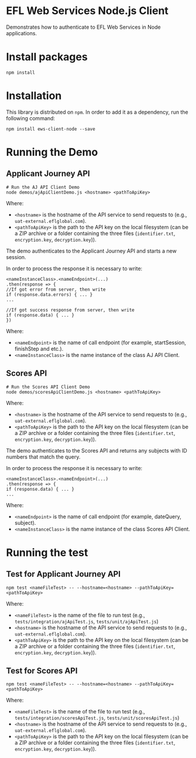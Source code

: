 # EFL Web Services Node.js Client
Demonstrates how to authenticate to EFL Web Services in Node applications.

# Install packages
```npm install```

# Installation
This library is distributed on `npm`. In order to add it as a dependency, run the following command:
```
npm install ews-client-node --save
```

# Running the Demo
## Applicant Journey API

```
# Run the AJ API Client Demo
node demos/ajApiClientDemo.js <hostname> <pathToApiKey>
```
Where:

- `<hostname>` is the hostname of the API service to send requests to (e.g., `uat-external.eflglobal.com`).
- `<pathToApiKey>` is the path to the API key on the local filesystem (can be a ZIP archive or a folder containing the three files (`identifier.txt`, `encryption.key`, `decryption.key`)).

The demo authenticates to the Applicant Journey API and starts a new session.

In order to process the response it is necessary to write:

```
<nameInstanceClass>.<nameEndpoint>(...)
.then(response => {
//If got error from server, then write
if (response.data.errors) { ... }
...

//If got success response from server, then write
if (response.data) { ... }
})
```

Where:

- `<nameEndpoint>` is the name of call endpoint (for example, startSession, finishStep and etc.).
- `<nameInstanceClass>` is the name instance of the class AJ API Client.

## Scores API

```
# Run the Scores API Client Demo
node demos/scoresApiClientDemo.js <hostname> <pathToApiKey>
```
Where:

- `<hostname>` is the hostname of the API service to send requests to (e.g., `uat-external.eflglobal.com`).
- `<pathToApiKey>` is the path to the API key on the local filesystem (can be a ZIP archive or a folder containing the three files (`identifier.txt`, `encryption.key`, `decryption.key`)).

The demo authenticates to the Scores API and returns any subjects with ID numbers that match the query.

In order to process the response it is necessary to write:

```
<nameInstanceClass>.<nameEndpoint>(...)
.then(response => {
if (response.data) { ... }
...

```

Where:

- `<nameEndpoint>` is the name of call endpoint (for example, dateQuery, subject).
- `<nameInstanceClass>` is the name instance of the class Scores API Client.

# Running the test

## Test for Applicant Journey API
```
npm test <nameFileTest> -- --hostname=<hostname> --pathToApiKey=<pathToApiKey>
```
Where:
- `<nameFileTest>` is the name of the file to run test (e.g., `tests/integration/ajApiTest.js`, `tests/unit/ajApiTest.js`)
- `<hostname>` is the hostname of the API service to send requests to (e.g., `uat-external.eflglobal.com`).
- `<pathToApiKey>` is the path to the API key on the local filesystem (can be a ZIP archive or a folder containing the three files (`identifier.txt`, `encryption.key`, `decryption.key`)).

## Test for Scores API
```
npm test <nameFileTest> -- --hostname=<hostname> --pathToApiKey=<pathToApiKey>
```
Where:
- `<nameFileTest>`  is the name of the file to run test (e.g., `tests/integration/scoresApiTest.js`, `tests/unit/scoresApiTest.js`)
- `<hostname>` is the hostname of the API service to send requests to (e.g., `uat-external.eflglobal.com`).
- `<pathToApiKey>` is the path to the API key on the local filesystem (can be a ZIP archive or a folder containing the three files (`identifier.txt`, `encryption.key`, `decryption.key`)).

